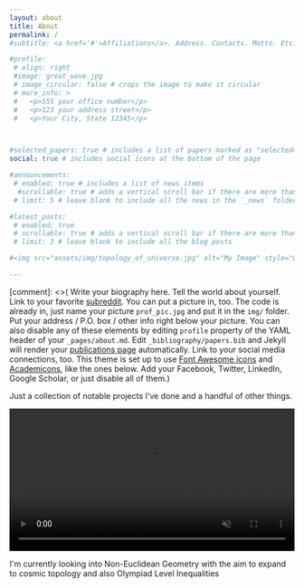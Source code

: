 ```yaml
---
layout: about
title: About
permalink: /
#subtitle: <a href='#'>Affiliations</a>. Address. Contacts. Motto. Etc.

#profile:
 # align: right
 #image: great_wave.jpg
 # image_circular: false # crops the image to make it circular
 # more_info: >
 #   <p>555 your office number</p>
 #   <p>123 your address street</p>
 #   <p>Your City, State 12345</p>



#selected_papers: true # includes a list of papers marked as "selected={true}"
social: true # includes social icons at the bottom of the page

#announcements:
 # enabled: true # includes a list of news items
  #scrollable: true # adds a vertical scroll bar if there are more than 3 news items
 # limit: 5 # leave blank to include all the news in the `_news` folder

#latest_posts:
 # enabled: true
 # scrollable: true # adds a vertical scroll bar if there are more than 3 new posts items
 # limit: 3 # leave blank to include all the blog posts

#<img src="assets/img/topology_of_universe.jpg" alt="My Image" style="width: 100%; max-width: 1000px; height: auto; display: block; margin: 0 auto;" />

---
```




[comment]: <>( Write your biography here. Tell the world about yourself. Link to your favorite [subreddit](http://reddit.com). You can put a picture in, too. The code is already in, just name your picture `prof_pic.jpg` and put it in the `img/` folder. Put your address / P.O. box / other info right below your picture. You can also disable any of these elements by editing `profile` property of the YAML header of your `_pages/about.md`. Edit `_bibliography/papers.bib` and Jekyll will render your [publications page](/al-folio/publications/) automatically. Link to your social media connections, too. This theme is set up to use [Font Awesome icons](https://fontawesome.com/) and [Academicons](https://jpswalsh.github.io/academicons/), like the ones below. Add your Facebook, Twitter, LinkedIn, Google Scholar, or just disable all of them.)

Just a collection of notable projects I've done and a handful of other things.

<video src="assets\img\TopologyoftheUniverse_crDVDP-HP.V2.mp4" autoplay="autoplay" muted="true" loop="true" playsinline="true" width="100%" ></video>

I'm currently looking into Non-Euclidean Geometry with the aim to expand to cosmic topology and also Olympiad Level Inequalities